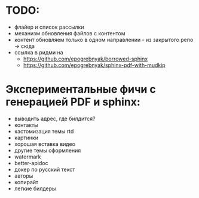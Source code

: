 # TODO:

- флайер и список рассылки
- механизм обновления файлов с контентом
- контент обновляем только в одном направлении - из закрытого репо -> сюда
- ссылка в ридми на 
  - https://github.com/epogrebnyak/borrowed-sphinx
  - https://github.com/epogrebnyak/sphinx-pdf-with-mudkip 

# Экспериментальные фичи с генерацией PDF и sphinx:

- выводить адрес, где билдится?
- контакты
- кастомизация темы rtd
- картинки
- хорошая вставка видео
- другие темы оформления 
- watermark
- better-apidoc
- докер по русский текст
- авторы 
- копирайт
- легкие билдеры
